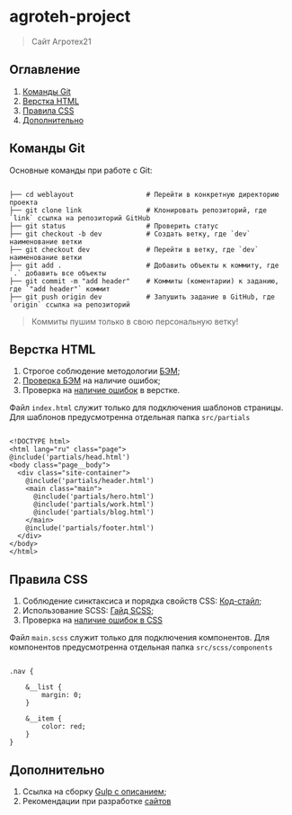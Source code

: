 # agroteh-project
> Сайт Агротех21


## Оглавление
1. [Команды Git](#Команды-Git)
2. [Верстка HTML](#Верстка-HTML)
3. [Правила CSS](#Правила-CSS)
4. [Дополнительно](#Дополнительно)

## Команды Git

Основные команды при работе с Git:

```

├── cd weblayout                  # Перейти в конкретную директорию проекта
├── git clone link                # Клонировать репозиторий, где `link` ссылка на репозиторий GitHub
├── git status                    # Проверить статус
├── git checkout -b dev           # Создать ветку, где `dev` наименование ветки
├── git checkout dev              # Перейти в ветку, где `dev` наименование ветки
├── git add .                     # Добавить объекты к коммиту, где `.` добавить все объекты
├── git commit -m "add header"    # Коммиты (коментарии) к заданию, где `"add header"` коммит
├── git push origin dev           # Запушить задание в GitHub, где `origin` ссылка на репозиторий

```
> Коммиты пушим только в свою персональную ветку!

## Верстка HTML

1. Строгое соблюдение методологии [БЭМ](https://ru.bem.info/);
2. [Проверка БЭМ](https://yoksel.github.io/html-tree/) на наличие ошибок;
3. Проверка на [наличие ошибок](https://validator.w3.org/#validate_by_input) в верстке.

Файл `index.html` служит только для подключения шаблонов страницы. Для шаблонов предусмотренна отдельная папка `src/partials`

```

<!DOCTYPE html>
<html lang="ru" class="page">
@include('partials/head.html')
<body class="page__body">
  <div class="site-container">
    @include('partials/header.html')
    <main class="main">
      @include('partials/hero.html')
      @include('partials/work.html')
      @include('partials/blog.html')
    </main>
    @include('partials/footer.html')
  </div>
</body>
</html>

```

## Правила CSS

1. Соблюдение синктаксиса и порядка свойств CSS: [Код-стайл](https://codeguide.maxgraph.ru/);
2. Использование SCSS: [Гайд SCSS](https://sass-scss.ru/guide/);
3. Проверка на [наличие ошибок в CSS](https://validator.w3.org/#validate_by_input)

Файл `main.scss` служит только для подключения компонентов. Для компонентов предусмотренна отдельная папка `src/scss/components`

```

.nav {

    &__list {
        margin: 0;
    }

    &__item {
        color: red;
    }
}

```

## Дополнительно

1. Ссылка на сборку [Gulp с описанием](https://github.com/maxdenaro/gulp-maxgraph);
2. Рекомендации при разработке [сайтов](https://weblind.ru/inner.html)
